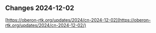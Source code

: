 ## Changes 2024-12-02

[https://oberon-rtk.org/updates/2024/cn-2024-12-02](https://oberon-rtk.org/updates/2024/cn-2024-12-02/)
